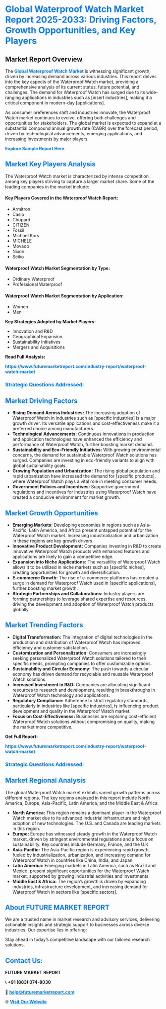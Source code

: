 <h1 style="color: #007BFF;">Global Waterproof Watch Market Report 2025-2033: Driving Factors, Growth Opportunities, and Key Players</h1>

<section id="overview">
<h2>Market Report Overview</h2>
<p>The <a href="https://www.futuremarketreport.com/industry-report/waterproof-watch-market" style="color: #007BFF; text-decoration: none;"><strong>Global Waterproof Watch Market</strong></a> is witnessing significant growth, driven by increasing demand across various industries. This report delves into the key aspects of the Waterproof Watch market, providing a comprehensive analysis of its current status, future potential, and challenges. The demand for Waterproof Watch has surged due to its wide-ranging applications in industries such as [insert industries], making it a critical component in modern-day [applications].</p>
<p>As consumer preferences shift and industries innovate, the Waterproof Watch market continues to evolve, offering both challenges and opportunities for stakeholders. The global market is expected to expand at a substantial compound annual growth rate (CAGR) over the forecast period, driven by technological advancements, emerging applications, and increasing investments by major players.</p>
</section>

<section id="overview">
<p><a href="https://www.futuremarketreport.com/request-sample/reportId=86925" style="color: #007BFF; text-decoration: none;"><strong>Explore Sample Report Here</strong></a></p>
</section>

<section id="key-players">
<h2 style="color: #007BFF;">Market Key Players Analysis</h2>
<p>The Waterproof Watch market is characterized by intense competition among key players striving to capture a larger market share. Some of the leading companies in the market include:</p>
<h4>Key Players Covered in the Waterproof Watch Report:</h4>
<ul><li>Armitron</li><li>Casio</li><li>Chopard</li><li>CITIZEN</li><li>Fossil</li><li>Michael Kors</li><li>MICHELE</li><li>Movado</li><li>Nixon</li><li>Seiko</li></ul>
<h4>Waterproof Watch Market Segmentation by Type:</h4>
<ul><li>Ordinary Waterproof</li><li>Professional Waterproof</li></ul>

<h4>Waterproof Watch Market Segmentation by Application:</h4>
<ul><li>Women</li><li>Men</li></ul>
<p><strong>Key Strategies Adopted by Market Players:</strong></p>
<ul>
<li>Innovation and R&D</li>
<li>Geographical Expansion</li>
<li>Sustainability Initiatives</li>
<li>Mergers and Acquisitions</li>
</ul>
</section>

<section>
<p><strong>Read Full Analysis: </strong></p><a href="https://www.futuremarketreport.com/industry-report/waterproof-watch-market" style="color: #007BFF; text-decoration: none;"><strong>https://www.futuremarketreport.com/industry-report/waterproof-watch-market</strong></a>
<h3 style="color: #007BFF;">Strategic Questions Addressed:</h3>
</section>

<section id="driving-factors">
<h2 style="color: #007BFF;">Market Driving Factors</h2>
<ul>
<li><strong>Rising Demand Across Industries:</strong> The increasing adoption of Waterproof Watch in industries such as [specific industries] is a major growth driver. Its versatile applications and cost-effectiveness make it a preferred choice among manufacturers.</li>
<li><strong>Technological Advancements:</strong> Continuous innovations in production and application technologies have enhanced the efficiency and performance of Waterproof Watch, further boosting market demand.</li>
<li><strong>Sustainability and Eco-Friendly Initiatives:</strong> With growing environmental concerns, the demand for sustainable Waterproof Watch solutions has surged. Companies are investing in eco-friendly variants to align with global sustainability goals.</li>
<li><strong>Growing Population and Urbanization:</strong> The rising global population and rapid urbanization have increased the demand for [specific products], where Waterproof Watch plays a vital role in meeting consumer needs.</li>
<li><strong>Government Policies and Incentives:</strong> Supportive government regulations and incentives for industries using Waterproof Watch have created a conducive environment for market growth.</li>
</ul>
</section>

<section id="growth-opportunities">
<h2 style="color: #007BFF;">Market Growth Opportunities</h2>
<ul>
<li><strong>Emerging Markets:</strong> Developing economies in regions such as Asia-Pacific, Latin America, and Africa present untapped potential for the Waterproof Watch market. Increasing industrialization and urbanization in these regions are key growth drivers.</li>
<li><strong>Innovative Product Development:</strong> Companies investing in R&D to create innovative Waterproof Watch products with enhanced features and applications are likely to gain a competitive edge.</li>
<li><strong>Expansion into Niche Applications:</strong> The versatility of Waterproof Watch allows it to be utilized in niche markets such as [specific niches], creating opportunities for growth and diversification.</li>
<li><strong>E-commerce Growth:</strong> The rise of e-commerce platforms has created a surge in demand for Waterproof Watch used in [specific applications], further boosting market growth.</li>
<li><strong>Strategic Partnerships and Collaborations:</strong> Industry players are forming partnerships to leverage shared expertise and resources, driving the development and adoption of Waterproof Watch products globally.</li>
</ul>
</section>

<section id="trending-factors">
<h2 style="color: #007BFF;">Market Trending Factors</h2>
<ul>
<li><strong>Digital Transformation:</strong> The integration of digital technologies in the production and distribution of Waterproof Watch has improved efficiency and customer satisfaction.</li>
<li><strong>Customization and Personalization:</strong> Consumers are increasingly seeking personalized Waterproof Watch solutions tailored to their specific needs, prompting companies to offer customizable options.</li>
<li><strong>Sustainability and Circular Economy:</strong> The push towards a circular economy has driven demand for recyclable and reusable Waterproof Watch solutions.</li>
<li><strong>Increased Investment in R&D:</strong> Companies are allocating significant resources to research and development, resulting in breakthroughs in Waterproof Watch technology and applications.</li>
<li><strong>Regulatory Compliance:</strong> Adherence to strict regulatory standards, particularly in industries like [specific industries], is influencing product development and quality in the Waterproof Watch market.</li>
<li><strong>Focus on Cost-Effectiveness:</strong> Businesses are exploring cost-efficient Waterproof Watch solutions without compromising on quality, making the market more competitive.</li>
</ul>
</section>

<section>
<p><strong>Get Full Report: </strong></p><a href="https://www.futuremarketreport.com/industry-report/waterproof-watch-market" style="color: #007BFF; text-decoration: none;"><strong>https://www.futuremarketreport.com/industry-report/waterproof-watch-market</strong></a>
<h3 style="color: #007BFF;">Strategic Questions Addressed:</h3>
</section>


<section id="regional-analysis">
<h2 style="color: #007BFF;">Market Regional Analysis</h2>
<p>The global Waterproof Watch market exhibits varied growth patterns across different regions. The key regions analyzed in this report include North America, Europe, Asia-Pacific, Latin America, and the Middle East & Africa:</p>
<ul>
<li><strong>North America:</strong> This region remains a dominant player in the Waterproof Watch market due to its advanced industrial infrastructure and high adoption of new technologies. The U.S. and Canada are leading markets in this region.</li>
<li><strong>Europe:</strong> Europe has witnessed steady growth in the Waterproof Watch market, driven by stringent environmental regulations and a focus on sustainability. Key countries include Germany, France, and the U.K.</li>
<li><strong>Asia-Pacific:</strong> The Asia-Pacific region is experiencing rapid growth, fueled by industrialization, urbanization, and increasing demand for Waterproof Watch in countries like China, India, and Japan.</li>
<li><strong>Latin America:</strong> Emerging markets in Latin America, such as Brazil and Mexico, present significant opportunities for the Waterproof Watch market, supported by growing industrial activities and investments.</li>
<li><strong>Middle East & Africa:</strong> The region’s growth is driven by expanding industries, infrastructure development, and increasing demand for Waterproof Watch in sectors like [specific sectors].</li>
</ul>
</section>

<footer>
<h2 style="color: #007BFF;">About FUTURE MARKET REPORT</h2>
<p>We are a trusted name in market research and advisory services, delivering actionable insights and strategic support to businesses across diverse industries. Our expertise lies in offering:</p>

<p>Stay ahead in today’s competitive landscape with our tailored research solutions.</p>

<h2 style="color: #007BFF;">Contact Us:</h2>
<p><strong>FUTURE MARKET REPORT</strong></p>
<p>📞 <strong>+91 (883) 074-8030</strong></p>
<p>📧 <strong><a href="mailto:help@futuremarketreport.com" style="color: #007BFF;">help@futuremarketreport.com</a></strong></p>
<p>🌐 <strong><a href="https://www.futuremarketreport.com/" style="color: #007BFF;">Visit Our Website</a></strong></p>
</footer>